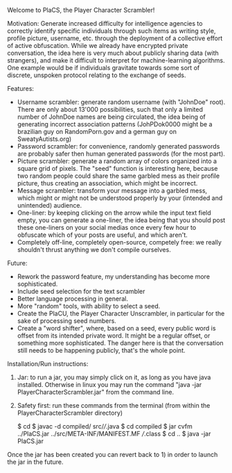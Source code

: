 Welcome to PlaCS, the Player Character Scrambler!

Motivation: Generate increased difficulty for intelligence agencies to correctly identify 
specific individuals through such items as writing style, profile picture, username, etc. through 
the deployment of a collective effort of active obfuscation. While we already have encrypted private 
conversation, the idea here is very much about publicly sharing data (with strangers), and make it 
difficult to interpret for machine-learning algorithms. One example would be if individuals gravitate
towards some sort of discrete, unspoken protocol relating to the exchange of seeds.

Features:
- Username scrambler: generate random username (with "JohnDoe" root). There are only about 13'000 
possibilities, such that only a limited number of JohnDoe names are being circulated, the idea being 
of generating incorrect association patterns (JohPDok0000 might be a brazilian guy on RandomPorn.gov 
and a german guy on SweatyAutists.org)
- Password scrambler: for convenience, randomly generated passwords are probably safer then human 
generated passwords (for the most part).
- Picture scrambler: generate a random array of colors organized into a square grid of pixels. The 
"seed" function is interesting here, because two random people could share the same garbled mess 
as their profile picture, thus creating an association, which might be incorrect.
- Message scrambler: transform your message into a garbled mess, which might or might not be understood 
properly by your (intended and unintended) audience.
- One-liner: by keeping clicking on the arrow while the input text field empty, you can generate a 
one-liner, the idea being that you should post these one-liners on your social medias once every 
few hour to obfuscate which of your posts are useful, and which aren't.
- Completely off-line, completely open-source, competely free: we really shouldn't thrust anything 
we don't compile ourselves.  

Future:
- Rework the password feature, my understanding has become more sophisticated.
- Include seed selection for the text scrambler
- Better language processing in general.
- More "random" tools, with ability to select a seed.
- Create the PlaCU, the Player Character Unscrambler, in particular for the sake of processing seed 
numbers.
- Create a "word shifter", where, based on a seed, every public word is offset from its intended 
private word. It might be a regular offset, or something more sophisticated. The danger here is that 
the conversation still needs to be happening publicly, that's the whole point.

Installation/Run instructions:

1) Jar: to run a jar, you may simply click on it, as long as you have java installed. Otherwise 
in linux you may run the command "java -jar PlayerCharacterScrambler.jar" from the command line.

2) Safety first: run these commands from the terminal 
(from within the PlayerCharacterScrambler directory)

   $ cd <your path for PlayerCharacterScrambler>
   $ javac -d compiled/ src/*/*.java
   $ cd compiled
   $ jar cvfm ../PlaCS.jar ../src/META-INF/MANIFEST.MF */*.class
   $ cd ..
   $ java -jar PlaCS.jar

Once the jar has been created you can revert back to 1) in order to launch the jar in the future.








